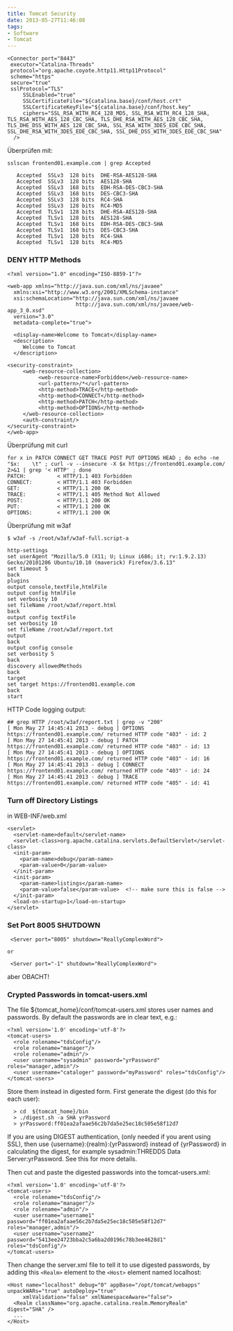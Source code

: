 ```yaml
---
title: Tomcat Security
date: 2013-05-27T11:46:08
tags:
- Software
- Tomcat
---
```


~~~
<Connector port="8443"
 executor="Catalina-Threads"
 protocol="org.apache.coyote.http11.Http11Protocol"
 scheme="https"
 secure="true"
 sslProtocol="TLS"
     SSLEnabled="true"
     SSLCertificateFile="${catalina.base}/conf/host.crt"
     SSLCertificateKeyFile="${catalina.base}/conf/host.key"
     ciphers="SSL_RSA_WITH_RC4_128_MD5, SSL_RSA_WITH_RC4_128_SHA, TLS_RSA_WITH_AES_128_CBC_SHA, TLS_DHE_RSA_WITH_AES_128_CBC_SHA, TLS_DHE_DSS_WITH_AES_128_CBC_SHA, SSL_RSA_WITH_3DES_EDE_CBC_SHA, SSL_DHE_RSA_WITH_3DES_EDE_CBC_SHA, SSL_DHE_DSS_WITH_3DES_EDE_CBC_SHA"
  />
~~~

Überprüfen mit:

~~~
sslscan frontend01.example.com | grep Accepted

   Accepted  SSLv3  128 bits  DHE-RSA-AES128-SHA
   Accepted  SSLv3  128 bits  AES128-SHA
   Accepted  SSLv3  168 bits  EDH-RSA-DES-CBC3-SHA
   Accepted  SSLv3  168 bits  DES-CBC3-SHA
   Accepted  SSLv3  128 bits  RC4-SHA
   Accepted  SSLv3  128 bits  RC4-MD5
   Accepted  TLSv1  128 bits  DHE-RSA-AES128-SHA
   Accepted  TLSv1  128 bits  AES128-SHA
   Accepted  TLSv1  168 bits  EDH-RSA-DES-CBC3-SHA
   Accepted  TLSv1  168 bits  DES-CBC3-SHA
   Accepted  TLSv1  128 bits  RC4-SHA
   Accepted  TLSv1  128 bits  RC4-MD5
~~~

### DENY HTTP Methods

~~~
<?xml version="1.0" encoding="ISO-8859-1"?>

<web-app xmlns="http://java.sun.com/xml/ns/javaee"
  xmlns:xsi="http://www.w3.org/2001/XMLSchema-instance"
  xsi:schemaLocation="http://java.sun.com/xml/ns/javaee
                      http://java.sun.com/xml/ns/javaee/web-app_3_0.xsd"
  version="3.0"
  metadata-complete="true">

  <display-name>Welcome to Tomcat</display-name>
  <description>
     Welcome to Tomcat
  </description>

<security-constraint>
     <web-resource-collection>
          <web-resource-name>Forbidden</web-resource-name>
          <url-pattern>/*</url-pattern>
          <http-method>TRACE</http-method>
          <http-method>CONNECT</http-method>
          <http-method>PATCH</http-method>
          <http-method>OPTIONS</http-method>
     </web-resource-collection>
     <auth-constraint/>
</security-constraint>
</web-app>
~~~

Überprüfung mit curl

~~~
for x in PATCH CONNECT GET TRACE POST PUT OPTIONS HEAD ; do echo -ne "$x:    \t" ; curl -v --insecure -X $x https://frontend01.example.com/ 2>&1 | grep '< HTTP' ; done
PATCH:          < HTTP/1.1 403 Forbidden
CONNECT:        < HTTP/1.1 403 Forbidden
GET:            < HTTP/1.1 200 OK
TRACE:          < HTTP/1.1 405 Method Not Allowed
POST:           < HTTP/1.1 200 OK
PUT:            < HTTP/1.1 200 OK
OPTIONS:        < HTTP/1.1 200 OK
~~~

Überprüfung mit w3af

~~~
$ w3af -s /root/w3af/w3af-full.script-a

http-settings
set userAgent "Mozilla/5.0 (X11; U; Linux i686; it; rv:1.9.2.13) Gecko/20101206 Ubuntu/10.10 (maverick) Firefox/3.6.13"
set timeout 5
back
plugins
output console,textFile,htmlFile
output config htmlFile
set verbosity 10
set fileName /root/w3af/report.html
back
output config textFile
set verbosity 10
set fileName /root/w3af/report.txt
output
back
output config console
set verbosity 5
back
discovery allowedMethods
back
target
set target https://frontend01.example.com
back
start
~~~

HTTP Code logging output:

~~~
## grep HTTP /root/w3af/report.txt | grep -v "200"
[ Mon May 27 14:45:41 2013 - debug ] OPTIONS https://frontend01.example.com/ returned HTTP code "403" - id: 2
[ Mon May 27 14:45:41 2013 - debug ] PATCH https://frontend01.example.com/ returned HTTP code "403" - id: 13
[ Mon May 27 14:45:41 2013 - debug ] OPTIONS https://frontend01.example.com/ returned HTTP code "403" - id: 16
[ Mon May 27 14:45:41 2013 - debug ] CONNECT https://frontend01.example.com/ returned HTTP code "403" - id: 24
[ Mon May 27 14:45:41 2013 - debug ] TRACE https://frontend01.example.com/ returned HTTP code "405" - id: 41
~~~

### Turn off Directory Listings

in WEB-INF/web.xml
~~~
<servlet>
  <servlet-name>default</servlet-name>
  <servlet-class>org.apache.catalina.servlets.DefaultServlet</servlet-class>
  <init-param>
    <param-name>debug</param-name>
    <param-value>0</param-value>
  </init-param>
  <init-param>
    <param-name>listings</param-name>
    <param-value>false</param-value>  <!-- make sure this is false -->
  </init-param>
  <load-on-startup>1</load-on-startup>
</servlet>
~~~

### Set Port 8005 SHUTDOWN

~~~
 <Server port="8005" shutdown="ReallyComplexWord">

or

 <Server port="-1" shutdown="ReallyComplexWord">
~~~

aber OBACHT!

### Crypted Passwords in tomcat-users.xml

The file ${tomcat_home}/conf/tomcat-users.xml stores user names and
passwords. By default the passwords are in clear text, e.g.:

~~~
<?xml version='1.0' encoding='utf-8'?>
<tomcat-users>
  <role rolename="tdsConfig"/>
  <role rolename="manager"/>
  <role rolename="admin"/>
  <user username="sysadmin" password="yrPassword" roles="manager,admin"/>
  <user username="cataloger" password="myPassword" roles="tdsConfig"/>
</tomcat-users>
~~~

Store them instead in digested form. First generate the digest (do this for each user):

~~~
  > cd  ${tomcat_home}/bin
  > ./digest.sh -a SHA yrPassword
  > yrPassword:ff01ea2afaae56c2b7da5e25ec18c505e58f12d7
~~~

If you are using DIGEST authentication, (only needed if you arent using
SSL), then use {username}:{realm}:{yrPassword} instead of {yrPassword} in
calculating the digest, for example sysadmin:THREDDS Data
Server:yrPassword. See this for more details.

Then cut and paste the digested passwords into the tomcat-users.xml:

~~~
<?xml version='1.0' encoding='utf-8'?>
<tomcat-users>
  <role rolename="tdsConfig"/>
  <role rolename="manager"/>
  <role rolename="admin"/>
  <user username="username1" password="ff01ea2afaae56c2b7da5e25ec18c505e58f12d7" roles="manager,admin"/>
  <user username="username2" password="5413ee24723bba2c5a6ba2d0196c78b3ee4628d1" roles="tdsConfig"/>
</tomcat-users>
~~~

Then change the server.xml file to tell it to use digested passwords, by
adding this `<Realm>` element to the `<Host>` element named localhost:

~~~
<Host name="localhost" debug="0" appBase="/opt/tomcat/webapps" unpackWARs="true" autoDeploy="true"
     xmlValidation="false" xmlNamespaceAware="false">
  <Realm className="org.apache.catalina.realm.MemoryRealm" digest="SHA" />
  ...
</Host>
~~~

